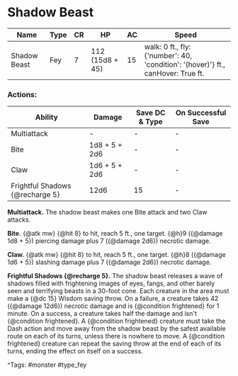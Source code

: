 # Shadow Beast

| Name | Type | CR | HP | AC | Speed |
|------|------|----|----|----|-------|
| Shadow Beast | Fey | 7 | 112 (15d8 + 45) | 15 | walk: 0 ft., fly: {'number': 40, 'condition': '(hover)'} ft., canHover: True ft. |

### Actions:

| Ability | Damage | Save DC & Type | On Successful Save |
|---------|--------|----------------|--------------------|
| Multiattack | - | - | - |
| Bite | 1d8 + 5 + 2d6 | - | - |
| Claw | 1d6 + 5 + 2d6 | - | - |
| Frightful Shadows {@recharge 5} | 12d6 | 15 | - |


**Multiattack.** The shadow beast makes one Bite attack and two Claw attacks.

**Bite.** {@atk mw} {@hit 8} to hit, reach 5 ft., one target. {@h}9 ({@damage 1d8 + 5}) piercing damage plus 7 ({@damage 2d6}) necrotic damage.

**Claw.** {@atk mw} {@hit 8} to hit, reach 5 ft., one target. {@h}8 ({@damage 1d6 + 5}) slashing damage plus 7 ({@damage 2d6}) necrotic damage.

**Frightful Shadows {@recharge 5}.** The shadow beast releases a wave of shadows filled with frightening images of eyes, fangs, and other barely seen and terrifying beasts in a 30-foot cone. Each creature in the area must make a {@dc 15} Wisdom saving throw. On a failure, a creature takes 42 ({@damage 12d6}) necrotic damage and is {@condition frightened} for 1 minute. On a success, a creature takes half the damage and isn't {@condition frightened}. A {@condition frightened} creature must take the Dash action and move away from the shadow beast by the safest available route on each of its turns, unless there is nowhere to move. A {@condition frightened} creature can repeat the saving throw at the end of each of its turns, ending the effect on itself on a success.

^Tags: #monster #type_fey